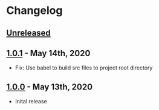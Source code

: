 # Changelog

## [Unreleased]

## [1.0.1] - May 14th, 2020

- Fix: Use babel to build src files to project root directory

## [1.0.0] - May 13th, 2020

- Inital release

[unreleased]: https://github.com/julianmclain/gatsby-plugin-iterable/compare/v1.0.1...HEAD
[1.0.1]: https://github.com/julianmclain/gatsby-plugin-iterable/compare/v1.0.1...v1.0.0
[1.0.0]: https://github.com/julianmclain/gatsby-plugin-iterable/releases/tag/1.0.0
